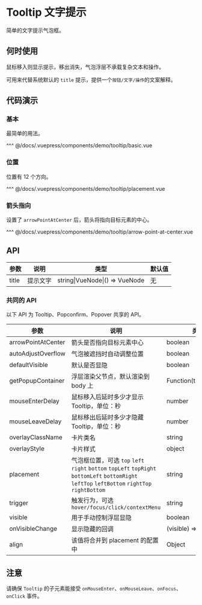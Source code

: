 # Tooltip 文字提示

简单的文字提示气泡框。

## 何时使用

鼠标移入则显示提示，移出消失，气泡浮层不承载复杂文本和操作。

可用来代替系统默认的 `title` 提示，提供一个`按钮/文字/操作`的文案解释。

## 代码演示

### 基本

最简单的用法。

<demo-tooltip-basic/>

<demo-code-box>
^^^ @/docs/.vuepress/components/demo/tooltip/basic.vue
</demo-code-box>

### 位置

位置有 12 个方向。

<demo-tooltip-placement/>

<demo-code-box>
^^^ @/docs/.vuepress/components/demo/tooltip/placement.vue
</demo-code-box>

### 箭头指向

设置了 `arrowPointAtCenter` 后，箭头将指向目标元素的中心。

<demo-tooltip-arrow-point-at-center/>

<demo-code-box>
^^^ @/docs/.vuepress/components/demo/tooltip/arrow-point-at-center.vue
</demo-code-box>

## API

| 参数  | 说明     | 类型                           | 默认值 |
| ----- | -------- | ------------------------------ | ------ |
| title | 提示文字 | string\|VueNode\|() => VueNode | 无     |

### 共同的 API

以下 API 为 Tooltip、Popconfirm、Popover 共享的 API。

| 参数               | 说明                                                                                                                                           | 类型                  | 默认值              |
| ------------------ | ---------------------------------------------------------------------------------------------------------------------------------------------- | --------------------- | ------------------- |
| arrowPointAtCenter | 箭头是否指向目标元素中心                                                                                                                       | boolean               | `false`             |
| autoAdjustOverflow | 气泡被遮挡时自动调整位置                                                                                                                       | boolean               | `true`              |
| defaultVisible     | 默认是否显隐                                                                                                                                   | boolean               | false               |
| getPopupContainer  | 浮层渲染父节点，默认渲染到 body 上                                                                                                             | Function(triggerNode) | () => document.body |
| mouseEnterDelay    | 鼠标移入后延时多少才显示 Tooltip，单位：秒                                                                                                     | number                | 0                   |
| mouseLeaveDelay    | 鼠标移出后延时多少才隐藏 Tooltip，单位：秒                                                                                                     | number                | 0.1                 |
| overlayClassName   | 卡片类名                                                                                                                                       | string                | 无                  |
| overlayStyle       | 卡片样式                                                                                                                                       | object                | 无                  |
| placement          | 气泡框位置，可选 `top` `left` `right` `bottom` `topLeft` `topRight` `bottomLeft` `bottomRight` `leftTop` `leftBottom` `rightTop` `rightBottom` | string                | top                 |
| trigger            | 触发行为，可选 `hover/focus/click/contextMenu`                                                                                                 | string                | hover               |
| visible            | 用于手动控制浮层显隐                                                                                                                           | boolean               | false               |
| onVisibleChange    | 显示隐藏的回调                                                                                                                                 | (visible) => void     | 无                  |
| align              | 该值将合并到 placement 的配置中                                                                                                                | Object                | 无                  |

## 注意

请确保 `Tooltip` 的子元素能接受 `onMouseEnter`、`onMouseLeave`、`onFocus`、`onClick` 事件。
